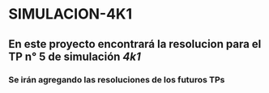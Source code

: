 # SIMULACION-4K1

## En este proyecto encontrará la resolucion para el TP n° 5 de simulación *4k1*
### Se irán agregando las resoluciones de los futuros TPs
### 
